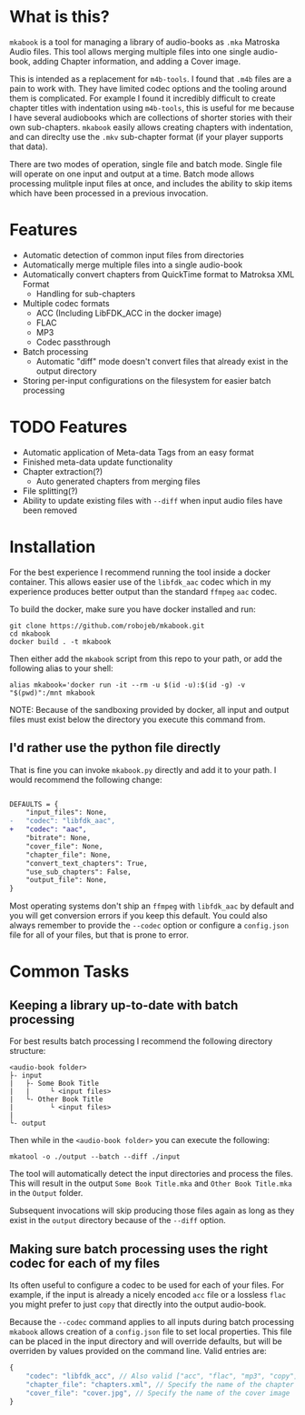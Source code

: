 # What is this?

`mkabook` is a tool for managing a library of audio-books as `.mka` Matroska 
Audio files. This tool allows merging multiple files into one single audio-book, 
adding Chapter information, and adding a Cover image. 

This is intended as a replacement for `m4b-tools`. I found that `.m4b` files 
are a pain to work with. They have limited codec options and the tooling around 
them is complicated. For example I found it incredibly difficult to create chapter
titles with indentation using `m4b-tools`, this is useful for me because I have
several audiobooks which are collections of shorter stories with their own sub-chapters. 
`mkabook` easily allows creating chapters with indentation, and can direclty use
the `.mkv` sub-chapter format (if your player supports that data). 

There are two modes of operation, single file and batch mode. 
Single file will operate on one input and output at a time. 
Batch mode allows processing mulitple input files at once, and includes the ability
to skip items which have been processed in a previous invocation. 

# Features
- Automatic detection of common input files from directories
- Automatically merge multiple files into a single audio-book
- Automatically convert chapters from QuickTime format to Matroksa XML Format
    - Handling for sub-chapters
- Multiple codec formats
    - ACC (Including LibFDK_ACC in the docker image)
    - FLAC
    - MP3
    - Codec passthrough
- Batch processing
    - Automatic "diff" mode doesn't convert files that already exist in the output directory
- Storing per-input configurations on the filesystem for easier batch processing

# TODO Features
- Automatic application of Meta-data Tags from an easy format
- Finished meta-data update functionality
- Chapter extraction(?)
   - Auto generated chapters from merging files
- File splitting(?)
- Ability to update existing files with `--diff` when input audio files have been removed

# Installation

For the best experience I recommend running the tool inside a docker container. 
This allows easier use of the `libfdk_aac` codec which in my experience produces
better output than the standard `ffmpeg` `aac` codec. 

To build the docker, make sure you have docker installed and run:

```
git clone https://github.com/robojeb/mkabook.git
cd mkabook
docker build . -t mkabook
```

Then either add the `mkabook` script from this repo to your path, or add the 
following alias to your shell: 

```
alias mkabook='docker run -it --rm -u $(id -u):$(id -g) -v "$(pwd)":/mnt mkabook
```

NOTE: Because of the sandboxing provided by docker, all input and output files 
must exist below the directory you execute this command from. 

## I'd rather use the python file directly

That is fine you can invoke `mkabook.py` directly and add it to your path. 
I would recommend the following change: 

```diff

DEFAULTS = {
    "input_files": None,
-   "codec": "libfdk_aac",
+   "codec": "aac",
    "bitrate": None,
    "cover_file": None,
    "chapter_file": None,
    "convert_text_chapters": True,
    "use_sub_chapters": False,
    "output_file": None,
}
```

Most operating systems don't ship an `ffmpeg` with `libfdk_aac` by default and
you will get conversion errors if you keep this default. 
You could also always remember to provide the `--codec` option or configure a 
`config.json` file for all of your files, but that is prone to error. 

# Common Tasks

## Keeping a library up-to-date with batch processing

For best results batch processing I recommend the following directory structure:
```
<audio-book folder>
├- input
|   ├- Some Book Title
|   |     └ <input files>
|   └- Other Book Title
|         └ <input files>
| 
└- output
```

Then while in the `<audio-book folder>` you can execute the following: 

```
mkatool -o ./output --batch --diff ./input
```

The tool will automatically detect the input directories and process the files. 
This will result in the output `Some Book Title.mka` and `Other Book Title.mka` 
in the `Output` folder. 

Subsequent invocations will skip producing those files again as long as they
exist in the `output` directory because of the `--diff` option.

## Making sure batch processing uses the right codec for each of my files

Its often useful to configure a codec to be used for each of your files. 
For example, if the input is already a nicely encoded `acc` file or a lossless 
`flac` you might prefer to just `copy` that directly into the output audio-book. 

Because the `--codec` command applies to all inputs during batch processing `mkabook`
allows creation of a `config.json` file to set local properties. 
This file can be placed in the input directory and will override defaults, but will
be overriden by values provided on the command line. 
Valid entries are: 

```js
{
    "codec": "libfdk_acc", // Also valid ["acc", "flac", "mp3", "copy"]
    "chapter_file": "chapters.xml", // Specify the name of the chapter file
    "cover_file": "cover.jpg", // Specify the name of the cover image
}
```
